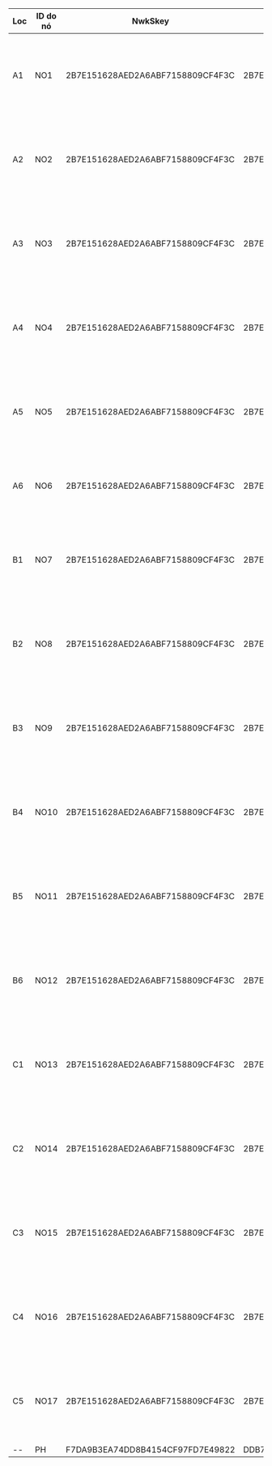 | Loc | ID do nó | NwkSkey                          | AppSkey                          | DevAddr  | address10                                        | address20                                        | address30                                        |
| --- | -------- | -------------------------------- | -------------------------------- | -------- | ------------------------------------------------ | ------------------------------------------------ | ------------------------------------------------ |
| A1  | NO1      | 2B7E151628AED2A6ABF7158809CF4F3C | 2B7E151628AED2A6ABF7158809CF4F3C | 03FF0001 | {0x28, 0xE3, 0x65, 0x81, 0xE3, 0xCC, 0x3C, 0x3C} | {0x28, 0x9F, 0xCC, 0x57, 0x04, 0x98, 0x3C, 0xE0} | {0x28, 0x78, 0x49, 0x81, 0xE3, 0xBE, 0x3C, 0x8B} |
| A2  | NO2      | 2B7E151628AED2A6ABF7158809CF4F3C | 2B7E151628AED2A6ABF7158809CF4F3C | 03FF0002 | {0x28, 0x70, 0xA2, 0x81, 0xE3, 0x30, 0x3C, 0x73} | {0x28, 0xF1, 0xDB, 0x57, 0x04, 0xF0, 0x3C, 0x31} | {0x28, 0x37, 0x24, 0x57, 0x04, 0x81, 0x3C, 0xA7} |
| A3  | NO3      | 2B7E151628AED2A6ABF7158809CF4F3C | 2B7E151628AED2A6ABF7158809CF4F3C | 03FF0003 | {0x28, 0x94, 0x1B, 0x81, 0xE3, 0xCB, 0x3C, 0x80} | {0x28, 0xA1, 0x8E, 0x81, 0xE3, 0x32, 0x3C, 0xC8} | {0x28, 0xD2, 0xE6, 0x81, 0xE3, 0x64, 0x3C, 0xFB} |
| A4  | NO4      | 2B7E151628AED2A6ABF7158809CF4F3C | 2B7E151628AED2A6ABF7158809CF4F3C | 03FF0004 | {0x28, 0x8D, 0x3D, 0x81, 0xE3, 0xC8, 0x3C, 0x7C} | {0x28, 0x69, 0xF2, 0x57, 0x04, 0x30, 0x3C, 0x9E} | {0x28, 0xB5, 0x43, 0x81, 0xE3, 0x83, 0x3C, 0x47} |
| A5  | NO5      | 2B7E151628AED2A6ABF7158809CF4F3C | 2B7E151628AED2A6ABF7158809CF4F3C | 03FF0005 | {0x28, 0x78, 0x42, 0x57, 0x04, 0x8A, 0x3C, 0x58} | {0x28, 0xA3, 0x6A, 0x49, 0xF6, 0xFB, 0x3C, 0x3F} | {0x28, 0x8F, 0xDD, 0x81, 0xE3, 0x68, 0x3C, 0x26} |
| A6  | NO6      | 2B7E151628AED2A6ABF7158809CF4F3C | 2B7E151628AED2A6ABF7158809CF4F3C | 03FF0006 | {0x28, 0x1B, 0xB2, 0x74, 0x4, 0x0, 0x0, 0x49}    | {0x28, 0x45, 0x99, 0x75, 0x4, 0x0, 0x0, 0x73}    | {0x28, 0x85, 0xEF, 0x36, 0x4, 0x0, 0x0, 0x75}    |
| B1  | NO7      | 2B7E151628AED2A6ABF7158809CF4F3C | 2B7E151628AED2A6ABF7158809CF4F3C | 03FF0007 | {0x28, 0xB2, 0x6F, 0x57, 0x04, 0x12, 0x3C, 0xA9} | {0x28, 0xB5, 0x8A, 0x57, 0x04, 0x8E, 0x3C, 0xAA} | {0x28, 0xF8, 0xE4, 0x81, 0xE3, 0x74, 0x3C, 0xED} |
| B2  | NO8      | 2B7E151628AED2A6ABF7158809CF4F3C | 2B7E151628AED2A6ABF7158809CF4F3C | 03FF0008 | {0x28, 0x4C, 0x8A, 0x49, 0xF6, 0x54, 0x3C, 0x1E} | {0x28, 0x66, 0xE8, 0x81, 0xE3, 0x7E, 0x3C, 0x89} | {0x28, 0x1A, 0x1A, 0x49, 0xF6, 0x87, 0x3C, 0x38} |
| B3  | NO9      | 2B7E151628AED2A6ABF7158809CF4F3C | 2B7E151628AED2A6ABF7158809CF4F3C | 03FF0009 | {0x28, 0xF8, 0x6E, 0x57, 0x04, 0xF5, 0x3C, 0xC5} | {0x28, 0x41, 0x51, 0x81, 0xE3, 0x10, 0x3C, 0x80} | {0x28, 0x37, 0xA4, 0x81, 0xE3, 0x6C, 0x3C, 0x25} |
| B4  | NO10     | 2B7E151628AED2A6ABF7158809CF4F3C | 2B7E151628AED2A6ABF7158809CF4F3C | 03FF0010 | {0x28, 0xB8, 0x24, 0x81, 0xE3, 0x9F, 0x3C, 0xEC} | {0x28, 0xF8, 0x99, 0x81, 0xE3, 0x5A, 0x3C, 0x71} | {0x28, 0x1B, 0x78, 0x81, 0xE3, 0x2E, 0x3C, 0x9B} |
| B5  | NO11     | 2B7E151628AED2A6ABF7158809CF4F3C | 2B7E151628AED2A6ABF7158809CF4F3C | 03FF0011 | {0x28, 0x61, 0xF4, 0x81, 0xE3, 0xBC, 0x3C, 0x74} | {0x28, 0x96, 0x47, 0x81, 0xE3, 0xAF, 0x3C, 0x3B} | {0x28, 0x49, 0xD7, 0x81, 0xE3, 0x3C, 0x3C, 0xFA} |
| B6  | NO12     | 2B7E151628AED2A6ABF7158809CF4F3C | 2B7E151628AED2A6ABF7158809CF4F3C | 03FF0012 | {0x28, 0x20, 0xBC, 0x81, 0xE3, 0x4C, 0x3C, 0x78} | {0x28, 0x0C, 0xE3, 0x81, 0xE3, 0x57, 0x3C, 0x86} | {0x28, 0x30, 0xA5, 0x81, 0xE3, 0xC1, 0x3C, 0x0A} |
| C1  | NO13     | 2B7E151628AED2A6ABF7158809CF4F3C | 2B7E151628AED2A6ABF7158809CF4F3C | 03FF0013 | {0x28, 0xBD, 0xB5, 0x81, 0xE3, 0x8E, 0x3C, 0x55} | {0x28, 0x02, 0x5D, 0x81, 0xE3, 0xA4, 0x3C, 0xB4} | {0x28, 0x38, 0xE4, 0x57, 0x04, 0x3A, 0x3C, 0x80} |
| C2  | NO14     | 2B7E151628AED2A6ABF7158809CF4F3C | 2B7E151628AED2A6ABF7158809CF4F3C | 03FF0014 | {0x28, 0x31, 0x00, 0x81, 0xE3, 0x27, 0x3C, 0x03} | {0x28, 0xAB, 0x99, 0x81, 0xE3, 0xDC, 0x3C, 0x83} | {0x28, 0xBB, 0x3B, 0x57, 0x04, 0xB3, 0x3C, 0x9F} |
| C3  | NO15     | 2B7E151628AED2A6ABF7158809CF4F3C | 2B7E151628AED2A6ABF7158809CF4F3C | 03FF0015 | {0x28, 0x2C, 0xD0, 0x81, 0xE3, 0x02, 0x3C, 0x72} | {0x28, 0xFD, 0x37, 0x81, 0xE3, 0x51, 0x3C, 0x28} | {0x28, 0xEE, 0x71, 0x81, 0xE3, 0x12, 0x3C, 0x91} |
| C4  | NO16     | 2B7E151628AED2A6ABF7158809CF4F3C | 2B7E151628AED2A6ABF7158809CF4F3C | 03FF0016 | {0x28, 0xEE, 0x86, 0x81, 0xE3, 0xFD, 0x3C, 0x0B} | {0x28, 0xF4, 0x27, 0x49, 0xF6, 0x64, 0x3C, 0x4A} | {0x28, 0x5F, 0xED, 0x81, 0xE3, 0x21, 0x3C, 0x4F} |
| C5  | NO17     | 2B7E151628AED2A6ABF7158809CF4F3C | 2B7E151628AED2A6ABF7158809CF4F3C | 03FF0017 | {0x28, 0xBB, 0x7E, 0x81, 0xE3, 0x6B, 0x3C, 0x3F} | {0x28, 0xCC, 0x69, 0x81, 0xE3, 0x60, 0x3C, 0x2C} | {0x28, 0x87, 0xCC, 0x81, 0xE3, 0xBF, 0x3C, 0x00} |
| \-- | PH       | F7DA9B3EA74DD8B4154CF97FD7E49822 | DDB729D6419C7F22569354448D9D1B7D | 0184B601 |                                                  |                                                  |
